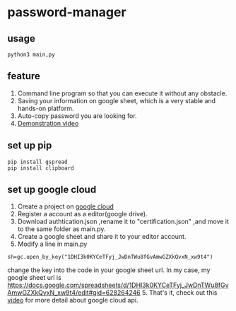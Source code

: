 # password-manager
## usage
```
python3 main,py
```
## feature
1. Command line program so that you can execute it without any obstacle.
2. Saving your information on google sheet, which is a very stable and hands-on platform.
3. Auto-copy password you are looking for.
3. [Demonstration video](https://youtu.be/g_DK2DOiSII)

## set up pip
```
pip install gspread
pip install clipboard
```
## set up google cloud
1. Create a project on [google cloud](https://cloud.google.com/)
2. Register a account as a editor(google drive).
3. Download authtication.json ,rename it to "certification.json" ,and move it to the same folder as main.py.
4. Create a google sheet and share it to your editor account.
4. Modify a line in main.py
```
sh=gc.open_by_key("1DHI3k0KYCeTFyj_JwDnTWu8fGvAmwGZXkQvxN_xw9t4")
```
change the key into the code in your google sheet url.
In my case, my google sheet url is https://docs.google.com/spreadsheets/d/1DHI3k0KYCeTFyj_JwDnTWu8fGvAmwGZXkQvxN_xw9t4/edit#gid=628264246
5. That's it, check out this [video](https://www.youtube.com/watch?v=T1vqS1NL89E&t=307s) for more detail about google cloud api.
